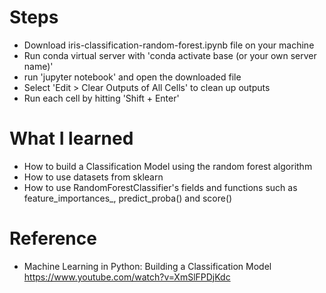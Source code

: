 # Steps
- Download iris-classification-random-forest.ipynb file on your machine
- Run conda virtual server with 'conda activate base (or your own server name)'
- run 'jupyter notebook' and open the downloaded file
- Select 'Edit > Clear Outputs of All Cells' to clean up outputs
- Run each cell by hitting 'Shift + Enter'

# What I learned
- How to build a Classification Model using the random forest algorithm
- How to use datasets from sklearn
- How to use RandomForestClassifier's fields and functions such as feature_importances_, predict_proba() and score()

# Reference
- Machine Learning in Python: Building a Classification Model https://www.youtube.com/watch?v=XmSlFPDjKdc

